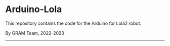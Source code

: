 # Arduino-Lola
This repository contains the code for the Arduino for Lola2 robot.

By GRAM Team, 2022-2023

---

